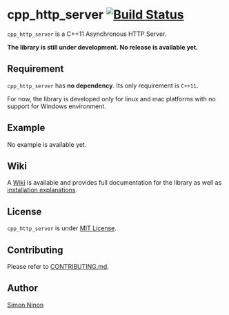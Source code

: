 # cpp_http_server [![Build Status](https://travis-ci.org/Cylix/cpp_http_server.svg?branch=master)](https://travis-ci.org/Cylix/cpp_http_server)
`cpp_http_server` is a C++11 Asynchronous HTTP Server.

**The library is still under development. No release is available yet.**

## Requirement
`cpp_http_server` has **no dependency**. Its only requirement is `C++11`.

For now, the library is developed only for linux and mac platforms with no support for Windows environment.

## Example
No example is available yet.

## Wiki
A [Wiki](https://github.com/Cylix/cpp_http_server/wiki) is available and provides full documentation for the library as well as [installation explanations](https://github.com/Cylix/cpp_http_server/wiki/Installation).

## License
`cpp_http_server` is under [MIT License](LICENSE).

## Contributing
Please refer to [CONTRIBUTING.md](CONTRIBUTING.md).

## Author
[Simon Ninon](http://simon-ninon.fr)

